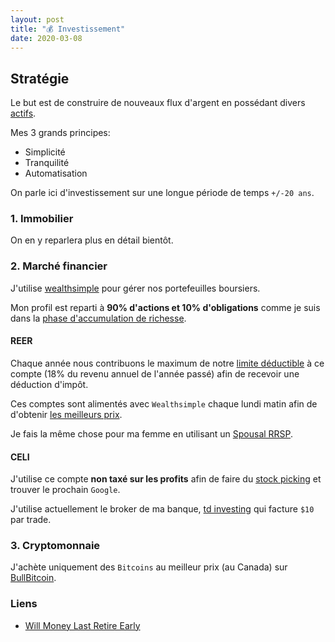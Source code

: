 ```yaml
---
layout: post
title: "💰 Investissement"
date: 2020-03-08
---
```


## Stratégie

Le but est de construire de nouveaux flux d'argent en possédant divers [actifs](https://fr.wikipedia.org/wiki/Actif_(comptabilit%C3%A9)).

Mes 3 grands principes:

- Simplicité
- Tranquilité
- Automatisation

On parle ici d'investissement sur une longue période de temps `+/-20 ans`.

### 1. Immobilier

On en y reparlera plus en détail bientôt.

### 2. Marché financier

J'utilise [wealthsimple](https://wealthsimple.com/invite/9CHAFQ) pour gérer nos portefeuilles boursiers.

Mon profil est reparti à **90% d'actions et 10% d'obligations** comme je suis dans la [phase d'accumulation de richesse](https://jlcollinsnh.com/2014/06/10/stocks-part-xxiii-selecting-your-asset-allocation/).

#### REER

Chaque année nous contribuons le maximum de notre [limite déductible](https://www.canada.ca/fr/agence-revenu/services/services-electroniques/services-electroniques-particuliers/dossier-particuliers.html) à ce compte (18% du revenu annuel de l'année passé) afin de recevoir une déduction d'impôt.

Ces comptes sont alimentés avec `Wealthsimple` chaque lundi matin afin de d'obtenir [les meilleurs prix](https://www.investopedia.com/terms/d/dollarcostaveraging.asp).

Je fais la même chose pour ma femme en utilisant un [Spousal RRSP](https://www.wealthsimple.com/en-ca/learn/spousal-rrsp).

#### CELI

J'utilise ce compte **non taxé sur les profits** afin de faire du [stock picking](https://www.investopedia.com/terms/s/stockpick.asp) et trouver le prochain `Google`.

J'utilise actuellement le broker de ma banque, [td investing](https://www.td.com/ca/en/investing/direct-investing/trading/) qui facture `$10` par trade.

### 3. Cryptomonnaie

J'achète uniquement des `Bitcoins` au meilleur prix (au Canada) sur [BullBitcoin](https://bullbitcoin.com/).

### Liens

- [Will Money Last Retire Early](https://engaging-data.com/will-money-last-retire-early/)
